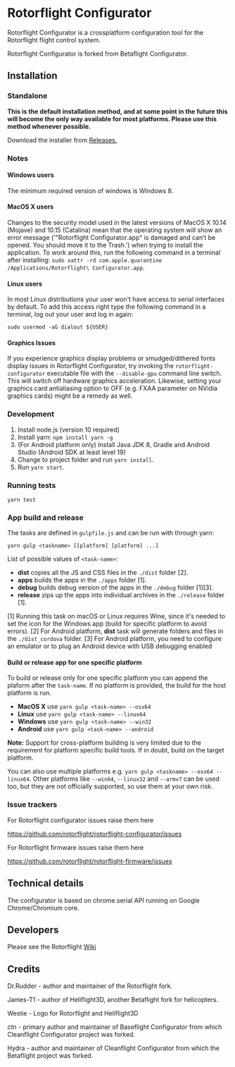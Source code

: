 # Rotorflight Configurator

Rotorflight Configurator is a crossplatform configuration tool for the Rotorflight flight control system.

Rotorflight Configurator is forked from Betaflight Configurator.

## Installation

### Standalone

**This is the default installation method, and at some point in the future this will become the only way available for most platforms. Please use this method whenever possible.**

Download the installer from [Releases.](https://github.com/rotorflight/rotorflight-configurator/releases)

### Notes

#### Windows users

The minimum required version of windows is Windows 8.

#### MacOS X users

Changes to the security model used in the latest versions of MacOS X 10.14 (Mojave) and 10.15 (Catalina) mean that the operating system will show an error message ('"Rotorflight Configurator.app" is damaged and can’t be opened. You should move it to the Trash.') when trying to install the application. To work around this, run the following command in a terminal after installing: `sudo xattr -rd com.apple.quarantine /Applications/Rotorflight\ Configurator.app`.

#### Linux users

In most Linux distributions your user won't have access to serial interfaces by default. To add this access right type the following command in a terminal, log out your user and log in again:

```
sudo usermod -aG dialout ${USER}
```

#### Graphics Issues

If you experience graphics display problems or smudged/dithered fonts display issues in Rotorflight Configurator, try invoking the `rotorflight-configurator` executable file with the `--disable-gpu` command line switch. This will switch off hardware graphics acceleration. Likewise, setting your graphics card antialiasing option to OFF (e.g. FXAA parameter on NVidia graphics cards) might be a remedy as well.


### Development

1. Install node.js (version 10 required)
2. Install yarn: `npm install yarn -g`
3. (For Android platform only) Install Java JDK 8, Gradle and Android Studio (Android SDK at least level 19)
4. Change to project folder and run `yarn install`.
5. Run `yarn start`.

### Running tests

`yarn test`

### App build and release

The tasks are defined in `gulpfile.js` and can be run with through yarn:
```
yarn gulp <taskname> [[platform] [platform] ...]
```

List of possible values of `<task-name>`:
* **dist** copies all the JS and CSS files in the `./dist` folder [2].
* **apps** builds the apps in the `./apps` folder [1].
* **debug** builds debug version of the apps in the `./debug` folder [1][3].
* **release** zips up the apps into individual archives in the `./release` folder [1]. 

[1] Running this task on macOS or Linux requires Wine, since it's needed to set the icon for the Windows app (build for specific platform to avoid errors).
[2] For Android platform, **dist** task will generate folders and files in the `./dist_cordova` folder.
[3] For Android platform, you need to configure an emulator or to plug an Android device with USB debugging enabled

#### Build or release app for one specific platform

To build or release only for one specific platform you can append the plaform after the `task-name`.
If no platform is provided, the build for the host platform is run.

* **MacOS X** use `yarn gulp <task-name> --osx64`
* **Linux** use `yarn gulp <task-name> --linux64` 
* **Windows** use `yarn gulp <task-name> --win32` 
* **Android** use `yarn gulp <task-name> --android`

**Note:** Support for cross-platform building is very limited due to the requirement for platform specific build tools. If in doubt, build on the target platform.

You can also use multiple platforms e.g. `yarn gulp <taskname> --osx64 --linux64`. Other platforms like `--win64`, `--linux32` and `--armv7` can be used too, but they are not officially supported, so use them at your own risk.

### Issue trackers

For Rotorflight configurator issues raise them here

https://github.com/rotorflight/rotorflight-configurator/issues

For Rotorflight firmware issues raise them here

https://github.com/rotorflight/rotorflight-firmware/issues

## Technical details

The configurator is based on chrome.serial API running on Google Chrome/Chromium core.

## Developers

Please see the Rotorflight [Wiki](https://github.com/rotorflight/rotorflight/wiki)

## Credits

Dr.Rudder - author and maintainer of the Rotorflight fork.

James-T1 - author of Heliflight3D, another Betaflight fork for helicopters.

Westie - Logo for Rotorflight and Heliflight3D

ctn - primary author and maintainer of Baseflight Configurator from which Cleanflight Configurator project was forked.

Hydra -  author and maintainer of Cleanflight Configurator from which the Betaflight project was forked.
